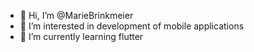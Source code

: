 - 👋 Hi, I’m @MarieBrinkmeier
- 👀 I’m interested in development of mobile applications
- 🌱 I’m currently learning flutter


<!---
MarieBrinkmeier/MarieBrinkmeier is a ✨ special ✨ repository because its `README.md` (this file) appears on your GitHub profile.
You can click the Preview link to take a look at your changes.
--->
